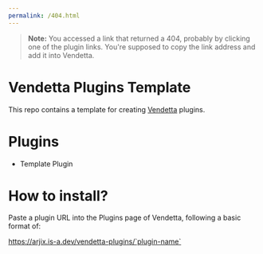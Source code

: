 ```yaml
---
permalink: /404.html
---
```

> **Note:** You accessed a link that returned a 404, probably by clicking one of the plugin links. You're supposed to copy the link address and add it into Vendetta.

# Vendetta Plugins Template
This repo contains a template for creating [Vendetta](https://github.com/vendetta-mod/Vendetta) plugins.

# Plugins

<!-- PLUGINS-START -->
- Template Plugin
<!-- PLUGINS-END -->

# How to install?
Paste a plugin URL into the Plugins page of Vendetta, following a basic format of:

https://arjix.is-a.dev/vendetta-plugins/`plugin-name`